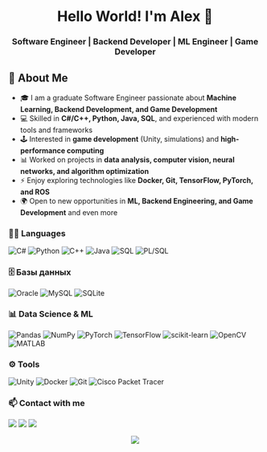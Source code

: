 <h1 align="center">Hello World! I'm Alex 👋
<h3 align="center">Software Engineer | Backend Developer | ML Engineer | Game Developer</h3>

## 🚀 About Me  

- 🎓 I am a graduate Software Engineer passionate about **Machine Learning, Backend Development, and Game Development**  
- 💻 Skilled in **C#/C++, Python, Java, SQL**, and experienced with modern tools and frameworks  
- 🕹️ Interested in **game development** (Unity, simulations) and **high-performance computing**  
- 📊 Worked on projects in **data analysis, computer vision, neural networks, and algorithm optimization**  
- ⚡ Enjoy exploring technologies like **Docker, Git, TensorFlow, PyTorch, and ROS**  
- 🌍 Open to new opportunities in **ML, Backend Engineering, and Game Development** and even more


### 👩‍💻 Languages
![C#](https://img.shields.io/badge/C%23-239120?style=flat&logo=c-sharp&logoColor=white)
![Python](https://img.shields.io/badge/Python-3776AB?style=flat&logo=python&logoColor=white)
![C++](https://img.shields.io/badge/C++-00599C?style=flat&logo=cplusplus&logoColor=white)
![Java](https://img.shields.io/badge/Java-007396?style=flat&logo=openjdk&logoColor=white)
![SQL](https://img.shields.io/badge/SQL-4479A1?style=flat&logo=database&logoColor=white)
![PL/SQL](https://img.shields.io/badge/PL%2FSQL-F80000?style=flat&logo=oracle&logoColor=white)

### 🗄️ Базы данных
![Oracle](https://img.shields.io/badge/Oracle-F80000?style=flat&logo=oracle&logoColor=white)
![MySQL](https://img.shields.io/badge/MySQL-4479A1?style=flat&logo=mysql&logoColor=white)
![SQLite](https://img.shields.io/badge/SQLite-003B57?style=flat&logo=sqlite&logoColor=white)

### 📊 Data Science & ML
![Pandas](https://img.shields.io/badge/Pandas-150458?style=flat&logo=pandas&logoColor=white)
![NumPy](https://img.shields.io/badge/NumPy-013243?style=flat&logo=numpy&logoColor=white)
![PyTorch](https://img.shields.io/badge/PyTorch-EE4C2C?style=flat&logo=pytorch&logoColor=white)
![TensorFlow](https://img.shields.io/badge/TensorFlow-FF6F00?style=flat&logo=tensorflow&logoColor=white)
![scikit-learn](https://img.shields.io/badge/scikit--learn-F7931E?style=flat&logo=scikit-learn&logoColor=white)
![OpenCV](https://img.shields.io/badge/OpenCV-5C3EE8?style=flat&logo=opencv&logoColor=white)
![MATLAB](https://img.shields.io/badge/MATLAB-0076A8?style=flat&logo=mathworks&logoColor=white)

### ⚙️ Tools
![Unity](https://img.shields.io/badge/Unity-100000?style=flat&logo=unity&logoColor=white)
![Docker](https://img.shields.io/badge/Docker-2496ED?style=flat&logo=docker&logoColor=white)
![Git](https://img.shields.io/badge/Git-F05032?style=flat&logo=git&logoColor=white)
![Cisco Packet Tracer](https://img.shields.io/badge/Cisco%20Packet%20Tracer-1BA0D7?style=flat&logo=cisco&logoColor=white)

### 📫 Contact with me
<p align="left">
  <a href="mailto:alexa.kitina@mail.ru"><img src="https://img.shields.io/badge/Email-D14836?style=flat&logo=gmail&logoColor=white"/></a>
  <a href="https://www.linkedin.com/in/yourprofile/"><img src="https://img.shields.io/badge/LinkedIn-0A66C2?style=flat&logo=linkedin&logoColor=white"/></a>
  <a href="https://github.com/milisentrum"><img src="https://img.shields.io/badge/GitHub-100000?style=flat&logo=github&logoColor=white"/></a>
</p>



<p align="center">
  <img src="https://github-readme-stats.vercel.app/api/top-langs/?username=milisentrum&layout=compact&theme=default" />
</p>


